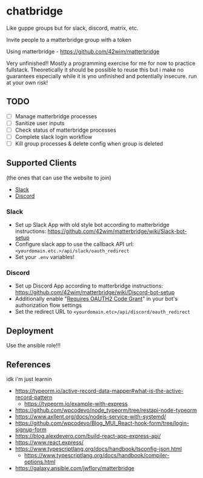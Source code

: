 # chatbridge

Like guppe groups but for slack, discord, matrix, etc.

Invite people to a matterbridge group with a token

Using matterbridge - https://github.com/42wim/matterbridge

Very unfinished!! Mostly a programming exercise for me for now to practice fullstack. Theoretically it should be possible to reuse this but i make no guarantees especially while it is yno unfinished and potentially insecure. run at your own risk!

## TODO

- [ ] Manage matterbridge processes
- [ ] Sanitize user inputs
- [ ] Check status of matterbridge processes
- [ ] Complete slack login workflow
- [ ] Kill group processes & delete config when group is deleted

## Supported Clients 

(the ones that can use the website to join)

- [Slack](#Slack)
- [Discord](#Discord)

### Slack

- Set up Slack App with old style bot according to matterbridge instructions: https://github.com/42wim/matterbridge/wiki/Slack-bot-setup
- Configure slack app to use the callback API url: `<yourdomain.etc.>/api/slack/oauth_redirect`
- Set your `.env` variables!

### Discord

- Set up Discord App according to matterbridge instructions: https://github.com/42wim/matterbridge/wiki/Discord-bot-setup
- Additionally enable "[Requires OAUTH2 Code Grant](https://discord.com/developers/docs/topics/oauth2#advanced-bot-authorization)" in your bot's authorization flow settings
- Set the redirect URL to `<yourdomain.etc>/api/discord/oauth_redirect`

## Deployment

Use the ansible role!!!


## References

idk i'm just learnin

- https://typeorm.io/active-record-data-mapper#what-is-the-active-record-pattern
  - https://typeorm.io/example-with-express
- https://github.com/wpcodevo/node_typeorm/tree/restapi-node-typeorm
- https://www.axllent.org/docs/nodejs-service-with-systemd/
- https://github.com/wpcodevo/Blog_MUI_React-hook-form/tree/login-signup-form
- https://blog.alexdevero.com/build-react-app-express-api/
- https://www.react.express/
- https://www.typescriptlang.org/docs/handbook/tsconfig-json.html
	- https://www.typescriptlang.org/docs/handbook/compiler-options.html
- https://galaxy.ansible.com/jwflory/matterbridge
